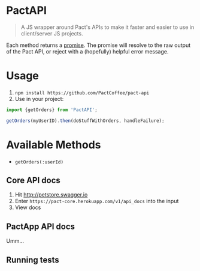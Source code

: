 PactAPI
=======

> A JS wrapper around Pact's APIs to make it faster and easier to use in client/server JS projects.

Each method returns a [promise](http://www.html5rocks.com/en/tutorials/es6/promises/). The promise will resolve to the raw output of the Pact API, or reject with a (hopefully) helpful error message.


Usage
=====

1. `npm install https://github.com/PactCoffee/pact-api`
1. Use in your project:
  ```js
  import {getOrders} from 'PactAPI';

  getOrders(myUserID).then(doStuffWithOrders, handleFailure);
  ```


Available Methods
=================

- `getOrders(:userId)`


Core API docs
-------------

1. Hit http://petstore.swagger.io
1. Enter `https://pact-core.herokuapp.com/v1/api_docs` into the input
1. View docs

PactApp API docs
----------------

Umm...


Running tests
-------------

